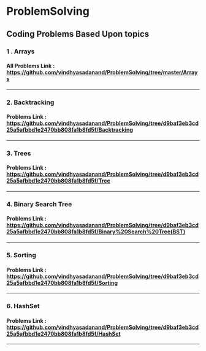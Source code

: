 # ProblemSolving
## Coding Problems Based Upon topics
### 1 .  Arrays 
#### All Problems Link : https://github.com/vindhyasadanand/ProblemSolving/tree/master/Arrays
<hr>

### 2. Backtracking
####  Problems Link : https://github.com/vindhyasadanand/ProblemSolving/tree/d9baf3eb3cd25a5afbbd1e2470bb808fa1b8fd5f/Backtracking
<hr>

### 3. Trees
####  Problems Link : https://github.com/vindhyasadanand/ProblemSolving/tree/d9baf3eb3cd25a5afbbd1e2470bb808fa1b8fd5f/Tree
<hr>

### 4. Binary Search Tree
####  Problems Link : https://github.com/vindhyasadanand/ProblemSolving/tree/d9baf3eb3cd25a5afbbd1e2470bb808fa1b8fd5f/Binary%20Search%20Tree(BST)
<hr>

### 5. Sorting
####  Problems Link : https://github.com/vindhyasadanand/ProblemSolving/tree/d9baf3eb3cd25a5afbbd1e2470bb808fa1b8fd5f/Sorting
<hr>

### 6. HashSet
####  Problems Link : https://github.com/vindhyasadanand/ProblemSolving/tree/d9baf3eb3cd25a5afbbd1e2470bb808fa1b8fd5f/HashSet
<hr>
